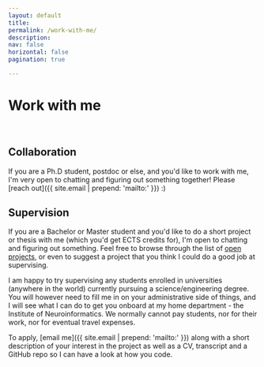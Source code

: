 ```yaml
---
layout: default
title: 
permalink: /work-with-me/
description: 
nav: false
horizontal: false
pagination: true

---
```

<div class="talks">
    <div class="header-bar">
        <h1>Work with me</h1> 
    </div>
</div>

<br />


## Collaboration

If you are a Ph.D student, postdoc or else, and you'd like to work with me, I'm very open to chatting and figuring out something together! Please [reach out]({{ site.email | prepend: 'mailto:' }})  :)  

## Supervision

If you are a Bachelor or Master student and you'd like to do a short project or thesis with me (which you'd get ECTS credits for), I'm open to chatting and figuring out something. Feel free to browse through the list of <a href="/projects/">open projects</a>, or even to suggest a project that you think I could do a good job at supervising.

I am happy to try supervising any students enrolled in universities (anywhere in the world) currently pursuing a science/engineering degree. You will however need to fill me in on your administrative side of things, and I will see what I can do to get you onboard at my home department - the Institute of Neuroinformatics. We normally cannot pay students, nor for their work, nor for eventual travel expenses. 

To apply, [email me]({{ site.email | prepend: 'mailto:' }}) along with a short description of your interest in the project as well as a CV, transcript and a GitHub repo so I can have a look at how you code.   


